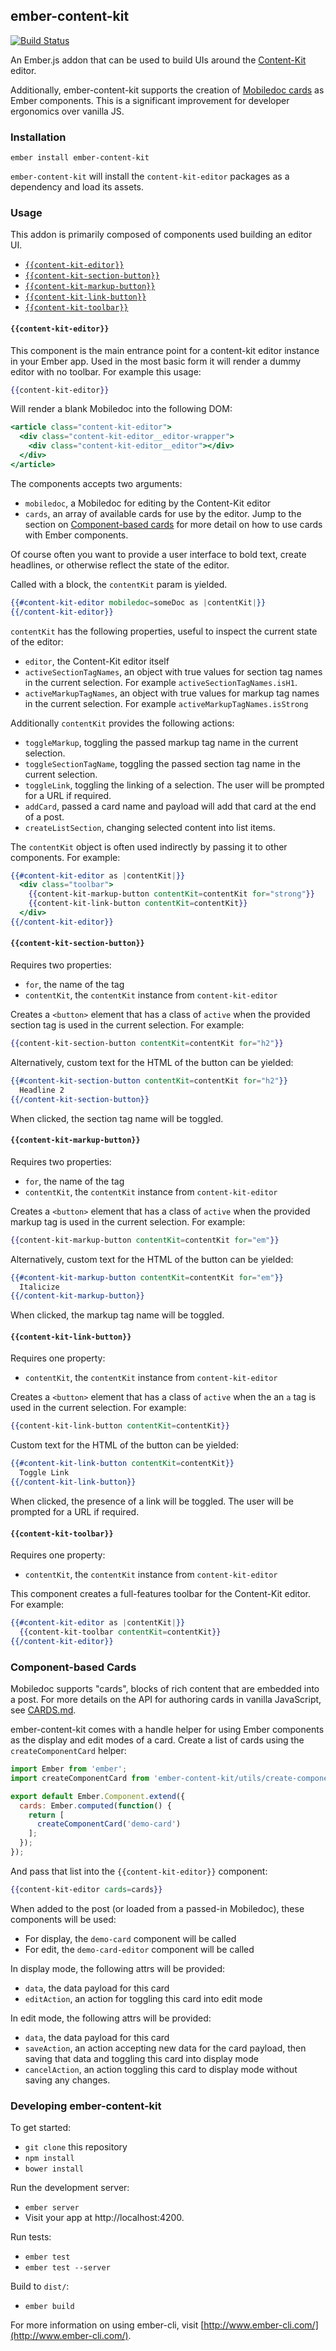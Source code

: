 ## ember-content-kit

[![Build Status](https://travis-ci.org/bustlelabs/ember-content-kit.svg)](https://travis-ci.org/bustlelabs/ember-content-kit)

An Ember.js addon that can be used to build UIs around the 
[Content-Kit](https://github.com/bustlelabs/content-kit-editor) editor.

Additionally, ember-content-kit supports the creation of
[Mobiledoc cards](https://github.com/bustlelabs/content-kit-editor/blob/master/CARDS.md)
as Ember components. This is a significant improvement for developer
ergonomics over vanilla JS.

### Installation

```
ember install ember-content-kit
```

`ember-content-kit` will install the `content-kit-editor` packages as a
dependency and load its assets.

### Usage

This addon is primarily composed of components used building an editor
UI.

* [`{{content-kit-editor}}`](#content-kit-editor)
* [`{{content-kit-section-button}}`](#content-kit-section-button)
* [`{{content-kit-markup-button}}`](#content-kit-markup-button)
* [`{{content-kit-link-button}}`](#content-kit-link-button)
* [`{{content-kit-toolbar}}`](#content-kit-toolbar)

#### `{{content-kit-editor}}`

This component is the main entrance point for a content-kit editor instance
in your Ember app. Used in the most basic form it will render a dummy editor
with no toolbar. For example this usage:

```hbs
{{content-kit-editor}}
```

Will render a blank Mobiledoc into the following DOM:

```hbs
<article class="content-kit-editor">
  <div class="content-kit-editor__editor-wrapper">
    <div class="content-kit-editor__editor"></div>
  </div>
</article>
```

The components accepts two arguments:

* `mobiledoc`, a Mobiledoc for editing by the Content-Kit editor
* `cards`, an array of available cards for use by the editor. Jump to
  the section on [Component-based cards](#component-based-cards) for more detail on how
  to use cards with Ember components.

Of course often you want to provide a user interface to bold text, create
headlines, or otherwise reflect the state of the editor.

Called with a block, the `contentKit` param is yielded.

```hbs
{{#content-kit-editor mobiledoc=someDoc as |contentKit|}}
{{/content-kit-editor}}
```

`contentKit` has the following properties, useful to inspect the current
state of the editor:

* `editor`, the Content-Kit editor itself
* `activeSectionTagNames`, an object with true values for section tag names
  in the current selection. For example `activeSectionTagNames.isH1`.
* `activeMarkupTagNames`, an object with true values for markup tag names in
  the current selection. For example `activeMarkupTagNames.isStrong`

Additionally `contentKit` provides the following actions:

* `toggleMarkup`, toggling the passed markup tag name in the current selection.
* `toggleSectionTagName`, toggling the passed section tag name in the current
  selection.
* `toggleLink`, toggling the linking of a selection. The user will be prompted
   for a URL if required.
* `addCard`, passed a card name and payload will add that card at the end of
  a post.
* `createListSection`, changing selected content into list items.

The `contentKit` object is often used indirectly by passing it to other
components. For example:

```hbs
{{#content-kit-editor as |contentKit|}}
  <div class="toolbar">
    {{content-kit-markup-button contentKit=contentKit for="strong"}}
    {{content-kit-link-button contentKit=contentKit}}
  </div>
{{/content-kit-editor}}
```

#### `{{content-kit-section-button}}`

Requires two properties:

* `for`, the name of the tag
* `contentKit`, the `contentKit` instance from `content-kit-editor`

Creates a `<button>` element that has a class of `active` when the provided
section tag is used in the current selection. For example:

```hbs
{{content-kit-section-button contentKit=contentKit for="h2"}}
```

Alternatively, custom text for the HTML of the button can be yielded:

```hbs
{{#content-kit-section-button contentKit=contentKit for="h2"}}
  Headline 2
{{/content-kit-section-button}}
```

When clicked, the section tag name will be toggled.

#### `{{content-kit-markup-button}}`

Requires two properties:

* `for`, the name of the tag
* `contentKit`, the `contentKit` instance from `content-kit-editor`

Creates a `<button>` element that has a class of `active` when the provided
markup tag is used in the current selection. For example:

```hbs
{{content-kit-markup-button contentKit=contentKit for="em"}}
```

Alternatively, custom text for the HTML of the button can be yielded:

```hbs
{{#content-kit-markup-button contentKit=contentKit for="em"}}
  Italicize
{{/content-kit-markup-button}}
```

When clicked, the markup tag name will be toggled.

#### `{{content-kit-link-button}}`

Requires one property:

* `contentKit`, the `contentKit` instance from `content-kit-editor`

Creates a `<button>` element that has a class of `active` when the an `a`
tag is used in the current selection. For example:

```hbs
{{content-kit-link-button contentKit=contentKit}}
```

Custom text for the HTML of the button can be yielded:

```hbs
{{#content-kit-link-button contentKit=contentKit}}
  Toggle Link
{{/content-kit-link-button}}
```

When clicked, the presence of a link will be toggled. The user will be prompted
for a URL if required.

#### `{{content-kit-toolbar}}`

Requires one property:

* `contentKit`, the `contentKit` instance from `content-kit-editor`

This component creates a full-features toolbar for the Content-Kit editor.
For example:

```hbs
{{#content-kit-editor as |contentKit|}}
  {{content-kit-toolbar contentKit=contentKit}}
{{/content-kit-editor}}
```

### Component-based Cards

Mobiledoc supports "cards", blocks of rich content that are embedded into a
post. For more details on the API for authoring cards in vanilla JavaScript, see
[CARDS.md](https://github.com/bustlelabs/content-kit-editor/blob/master/CARDS.md).

ember-content-kit comes with a handle helper for using Ember
components as the display and edit modes of a card. Create a list of cards
using the `createComponentCard` helper:

```js
import Ember from 'ember';
import createComponentCard from 'ember-content-kit/utils/create-component-card';

export default Ember.Component.extend({
  cards: Ember.computed(function() {
    return [
      createComponentCard('demo-card')
    ];
  });
});
```

And pass that list into the `{{content-kit-editor}}` component:

```hbs
{{content-kit-editor cards=cards}}
```

When added to the post (or loaded from a passed-in Mobiledoc), these components
will be used:

* For display, the `demo-card` component will be called
* For edit, the `demo-card-editor` component will be called

In display mode, the following attrs will be provided:

* `data`, the data payload for this card
* `editAction`, an action for toggling this card into edit mode

In edit mode, the following attrs will be provided:

* `data`, the data payload for this card
* `saveAction`, an action accepting new data for the card payload, then saving
  that data and toggling this card into display mode
* `cancelAction`, an action toggling this card to display mode without saving
  any changes.

### Developing ember-content-kit

To get started:

* `git clone` this repository
* `npm install`
* `bower install`

Run the development server:

* `ember server`
* Visit your app at http://localhost:4200.

Run tests:

* `ember test`
* `ember test --server`

Build to `dist/`:

* `ember build`

For more information on using ember-cli, visit [http://www.ember-cli.com/](http://www.ember-cli.com/).
